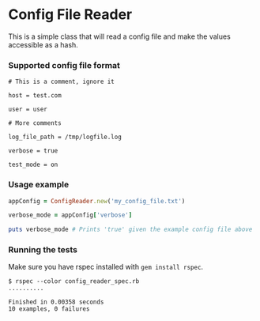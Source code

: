 Config File Reader
==================

This is a simple class that will read a config file and make the values accessible as a hash.

### Supported config file format ###
```
# This is a comment, ignore it

host = test.com

user = user

# More comments

log_file_path = /tmp/logfile.log

verbose = true

test_mode = on
```

### Usage example ###
```ruby
appConfig = ConfigReader.new('my_config_file.txt')

verbose_mode = appConfig['verbose']

puts verbose_mode # Prints 'true' given the example config file above
```

### Running the tests ###

Make sure you have rspec installed with `gem install rspec`.

```
$ rspec --color config_reader_spec.rb
..........

Finished in 0.00358 seconds
10 examples, 0 failures

```